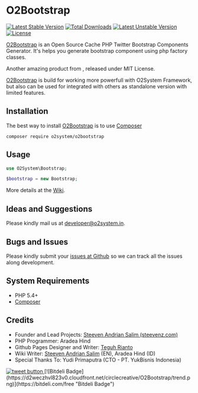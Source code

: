 O2Bootstrap
=====

[![Latest Stable Version](https://poser.pugx.org/o2system/o2bootstrap/v/stable)](https://packagist.org/packages/o2system/o2bootstrap) [![Total Downloads](https://poser.pugx.org/o2system/o2bootstrap/downloads)](https://packagist.org/packages/o2system/o2bootstrap) [![Latest Unstable Version](https://poser.pugx.org/o2system/o2bootstrap/v/unstable)](https://packagist.org/packages/o2system/o2bootstrap) [![License](https://poser.pugx.org/o2system/o2bootstrap/license)](https://packagist.org/packages/o2system/o2bootstrap)

[O2Bootstrap][3] is an Open Source Cache PHP Twitter Bootstrap Components Generator. It's helps you generate bootstrap component using php factory classes.

Another amazing product from [][1], released under MIT License.

[O2Bootstrap][3] is build for working more powerfull with O2System Framework, but also can be used for integrated with others as standalone version with limited features.

Installation
------------
The best way to install [O2Bootstrap](https://packagist.org/packages/o2system/o2bootstrap) is to use [Composer][9]
```
composer require o2system/o2bootstrap
```

Usage
-----
```php
use O2System\Bootstrap;

$bootstrap = new Bootstrap;
```

More details at the [Wiki](http://github.com/circlecreative/o2bootstrap/wiki).

Ideas and Suggestions
---------------------
Please kindly mail us at [developer@o2system.in][7].

Bugs and Issues
---------------
Please kindly submit your [issues at Github][5] so we can track all the issues along development.

System Requirements
-------------------
- PHP 5.4+
- [Composer][9]

Credits
-------
* Founder and Lead Projects: [Steeven Andrian Salim (steevenz.com)][7]
* PHP Programmer:  Aradea Hind
* Github Pages Designer and Writer: [Teguh Rianto](http://teguhrianto.tk)
* Wiki Writer: [Steeven Andrian Salim](http://steevenz.com) (EN), Aradea Hind (ID)
* Special Thanks To: Yudi Primaputra (CTO - PT. YukBisnis Indonesia)

<a href="https://twitter.com/intent/tweet?text=Open+Source+Cache+Management+Driver+Library.+Wrappers+around+some+of+the+most+popular+cache+storage+engine.+&url=https%3A%2F%2Fgithub.com%2Fcirclecreative%2Fo2bootstrap&hashtags=cache%2C+phplibraries%2C+phpclass%2C+o2system%2C+circlecreative&original_referer=http%3A%2F%2Fgithub.com%2F&tw_p=tweetbutton" target="_blank">
  <img src="http://jpillora.com/github-twitter-button/img/tweet.png"
       alt="tweet button" title="Open Source Cache Management Driver Library. Wrappers around some of the most popular cache storage engine. "></img>
</a>
[![Bitdeli Badge](https://d2weczhvl823v0.cloudfront.net/circlecreative/O2Bootstrap/trend.png)](https://bitdeli.com/free "Bitdeli Badge") 

[1]: http://circle-creative.com
[2]: http://o2system.in
[3]: http://o2system.in/features/standalone/o2bootstrap
[4]: http://o2system.in/features/standalone/o2bootstrap/license
[5]: http://github.com/circlecreative/O2Bootstrap/issues
[6]: https://packagist.org/packages/o2system/o2bootstrap
[7]: http://steevenz.com
[8]: mailto:developer@o2system.in
[9]: https://getcomposer.org
[10]: http://codeigniter.com
